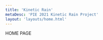 ```yaml
---
title: 'Kinetic Rain'
metaDesc: 'PIE 2021 Kinetic Rain Project'
layout: 'layouts/home.html'
---
```

HOME PAGE
